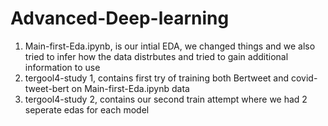 # Advanced-Deep-learning

1) Main-first-Eda.ipynb, is our intial EDA, we changed things and we also tried to infer how the data distrbutes and tried to gain additional information to use
2) tergool4-study 1, contains first try of training both Bertweet and covid-tweet-bert on Main-first-Eda.ipynb data
3) tergool4-study 2, contains our second train attempt where we had 2 seperate edas for each model

 
